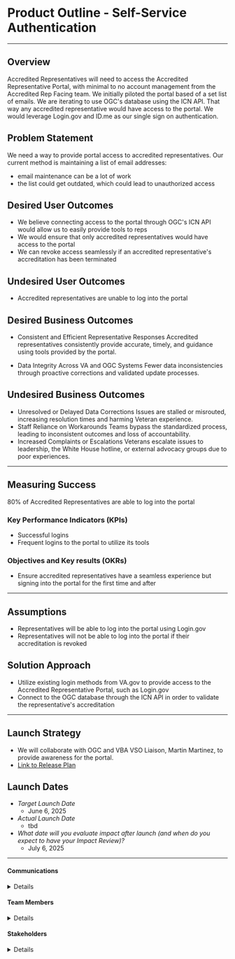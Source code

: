 
# Product Outline - Self-Service Authentication
---

## Overview
Accredited Representatives will need to access the Accredited Representative Portal, with minimal to no account management from the Accredited Rep Facing team. We initially piloted the portal based of a set list of emails. We are iterating to use OGC's database using the ICN API. That way any accredited representative would have access to the portal. We would leverage Login.gov and ID.me as our single sign on authentication.

## Problem Statement
We need a way to provide portal access to accredited representatives. Our current method is maintaining a list of email addresses:
- email maintenance can be a lot of work
- the list could get outdated, which could lead to unauthorized access 


## Desired User Outcomes

- We believe connecting access to the portal through OGC's ICN API would allow us to easily provide tools to reps
- We would ensure that only accredited representatives would have access to the portal
- We can revoke access seamlessly if an accredited representative's accreditation has been terminated

## Undesired User Outcomes
- Accredited representatives are unable to log into the portal

## Desired Business Outcomes

- Consistent and Efficient Representative Responses
Accredited representatives consistently provide accurate, timely, and guidance using tools provided by the portal.

- Data Integrity Across VA and OGC Systems
Fewer data inconsistencies through proactive corrections and validated update processes.

## Undesired Business Outcomes
- Unresolved or Delayed Data Corrections
Issues are stalled or misrouted, increasing resolution times and harming Veteran experience.
- Staff Reliance on Workarounds
Teams bypass the standardized process, leading to inconsistent outcomes and loss of accountability.
- Increased Complaints or Escalations
Veterans escalate issues to leadership, the White House hotline, or external advocacy groups due to poor experiences.

---
## Measuring Success
80% of Accredited Representatives are able to log into the portal

### Key Performance Indicators (KPIs)
* Successful logins
* Frequent logins to the portal to utilize its tools

### Objectives and Key results (OKRs)
  - Ensure accredited representatives have a seamless experience but signing into the portal for the first time and after

---

## Assumptions
- Representatives will be able to log into the portal using Login.gov
- Representatives will not be able to log into the portal if their accreditation is revoked

## Solution Approach
- Utilize existing login methods from VA.gov to provide access to the Accredited Representative Portal, such as Login.gov
- Connect to the OGC database through the ICN API in order to validate the representative's accreditation

--- 

## Launch Strategy
- We will collaborate with OGC and VBA VSO Liaison, Martin Martinez, to provide awareness for the portal. 
- [Link to Release Plan](https://github.com/department-of-veterans-affairs/va.gov-team/blob/master/products/accredited-representative-facing/product-info/self-service-auth/release-plan-self-service-auth.md)

## Launch Dates
- *Target Launch Date*
  - June 6, 2025
- *Actual Launch Date* 
  - tbd
- *What date will you evaluate impact after launch (and when do you expect to have your Impact Review)?*
  - July 6, 2025

---

#### Communications

<details>

Team Name: Accredited Representative Facing
GitHub Label: accredited-rep-facing
Slack channel: #benefits-representative-facing

</details>

#### Team Members

<details>
 
DEPO Lead: Jennifer Bertsch
PM: Candi Lemoine
Technical Architect: Alex Prokop
Engineering: Kevin Beddingfield
Research/Design: Jen Seipel
 
</details>


#### Stakeholders

<details>
Martin Martinez, Deputy VSO Liaison
Christa Shriber, Deputy Chief Counsel
 
</details>
